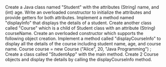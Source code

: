 Create a Java class named "Student" with the attributes (String) name, and (int) age. Write an overloaded constructor to initialize the attributes and provide getters for both attributes. Implement a method named
"displayInfo" that displays the details of a student. Create another class called "Course" which is a child of Student class with an attribute (String) courseName. Create an overloaded constructor which supports the following object creation. Implement a method called "displayCourseInfo" to display all the details of the course including student name, age, and course name.
Course course = new Course ("Alice", 20, "Java Programming") ;
Create a class called "StudentApp" with the main method. Create 2 Course objects and display the details by calling the displayCourselnfo method.

